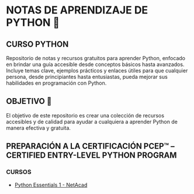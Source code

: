 # NOTAS DE APRENDIZAJE DE PYTHON 🐍

## CURSO PYTHON
Repositorio de notas y recursos gratuitos para aprender Python, enfocado en brindar una guía accesible desde conceptos básicos hasta avanzados. Incluye temas clave, ejemplos prácticos y enlaces útiles para que cualquier persona, desde principiantes hasta entusiastas, pueda mejorar sus habilidades en programación con Python.

## OBJETIVO 🎯
El objetivo de este repositorio es crear una colección de recursos accesibles y de calidad para ayudar a cualquiera a aprender Python de manera efectiva y gratuita.

## PREPARACIÓN A LA CERTIFICACIÓN PCEP™ – CERTIFIED ENTRY-LEVEL PYTHON PROGRAM

### CURSOS
- [Python Essentials 1 - NetAcad](https://www.netacad.com/es/courses/python-essentials-1?courseLang=es-XL)
